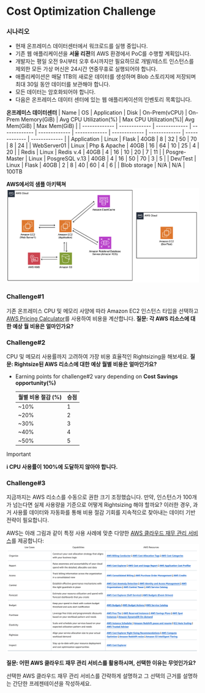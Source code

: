 # Cost Optimization Challenge

### 시나리오
* 현재 온프레미스 데이터센터에서 워크로드를 실행 중입니다.  
* 기존 웹 애플리케이션을 **서울 리젼**의 AWS 환경에서 PoC를 수행할 계획입니다.
* 개발자는 평일 오전 9시부터 오후 6시까지만 필요하므로 개발/테스트 인스턴스를 제외한 모든 가상 머신은 24시간 연중무휴로 실행되어야 합니다.
* 애플리케이션은 매달 1TB의 새로운 데이터를 생성하며 Blob 스토리지에 저장되며 최대 30일 동안 데이터를 보관해야 합니다.
* 모든 데이터는 암호화되어야 합니다.
* 다음은 온프레미스 데이터 센터에 있는 웹 애플리케이션의 인벤토리 목록입니다.

**온프레미스 데이터센터**
| Name  | OS | Application | Disk | On-Prem(vCPU) | On-Prem Memory(GiB) | Avg CPU Utilization(%) | Max CPU Utilization(%)| Avg Mem(GiB) | Max Mem(GiB) | 
| ------------- | ------------- | ------------- | ------------- | ------------- | ------------- | ------------- | ------------- | ------------- | ------------- |
| Application | Linux  | Flask  | 40GB  | 8  | 32  | 50  | 70  | 8  | 24  |
| WebServer01  | Linux | Php & Apache  | 40GB  | 16  | 64  | 10  | 25  | 4  | 20  |
| Redis  | Linux  | Redis v.4 | 40GB  | 4  | 16  | 10  | 20  | 7  | 11  |
| Posgre-Master  | Linux  | PosgreSQL v.13  | 40GB | 4  | 16  | 50  | 70  | 3  | 5  |
| Dev/Test | Linux  | Flask  | 40GB  | 2  | 8  | 40  | 60  | 4  | 6  |
| Blob storage | N/A  | N/A  | 100TB 



**AWS에서의 샘플 아키텍쳐**
![Images/sample-arc.png](/static/costoptimization/getting-started/sample-architecture.png?classes=lab_picture_small)

### Challenge#1

기존 온프레미스 CPU 및 메모리 사양에 따라 Amazon EC2 인스턴스 타입을 선택하고 [AWS Pricing Calculator](https://calculator.aws/#/)를 사용하여 비용을 계산합니다.
**질문: 각 AWS 리소스에 대한 예상 월 비용은 얼마인가요?**


### Challenge#2 

CPU 및 메모리 사용률까지 고려하여 가장 비용 효율적인 Rightsizing을 해보세요. 
**질문: Rightsize된 AWS 리소스에 대한 예상 월별 비용은 얼마인가요?**

* Earning points for challenge#2 vary depending on **Cost Savings opportunity(%)**

    | 월별 비용 절감 (%)  | 승점 |
    | ------------- | ------------- |
    | ~10%  | 1  | 
    | ~20%  | 2  | 
    | ~30%  | 3  | 
    | ~40%  | 4  | 
    | ~50%  | 5  | 

> [!IMPORTANT]
> **ℹ️ CPU 사용률이 100%에 도달하지 않아야 합니다.** 

### Challenge#3 

지금까지는 AWS 리소스를 수동으로 권한 크기 조정했습니다. 만약, 인스턴스가 100개가 넘는다면 실제 사용량을 기준으로 어떻게 Rightsizing 해야 할까요? 이러한 경우, 과거 사용률 데이터와 자동화를 통해 비용 절감 기회를 지속적으로 찾아내는 데이터 기반 전략이 필요합니다.

AWS는 아래 그림과 같이 특정 사용 사례에 맞춘 다양한 [AWS 클라우드 재무 관리 서비스](https://aws.amazon.com/aws-cost-management/)를 제공합니다:
![Images/AWSCFMs.png](/static/costoptimization/getting-started/AWSCFMs.png?classes=lab_picture_small)

**질문: 어떤 AWS 클라우드 재무 관리 서비스를 활용하시며, 선택한 이유는 무엇인가요?**

선택한 AWS 클라우드 재무 관리 서비스를 간략하게 설명하고 그 선택의 근거를 설명하는 간단한 프레젠테이션을 작성하세요.


